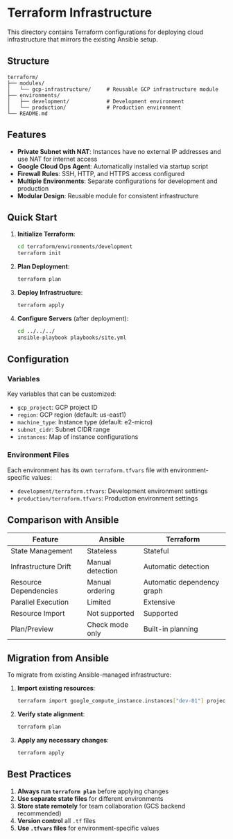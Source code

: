 # Terraform Infrastructure

This directory contains Terraform configurations for deploying cloud infrastructure that mirrors the existing Ansible setup.

## Structure

```
terraform/
├── modules/
│   └── gcp-infrastructure/     # Reusable GCP infrastructure module
├── environments/
│   ├── development/            # Development environment
│   └── production/             # Production environment
└── README.md
```

## Features

- **Private Subnet with NAT**: Instances have no external IP addresses and use NAT for internet access
- **Google Cloud Ops Agent**: Automatically installed via startup script
- **Firewall Rules**: SSH, HTTP, and HTTPS access configured
- **Multiple Environments**: Separate configurations for development and production
- **Modular Design**: Reusable module for consistent infrastructure

## Quick Start

1. **Initialize Terraform**:
   ```bash
   cd terraform/environments/development
   terraform init
   ```

2. **Plan Deployment**:
   ```bash
   terraform plan
   ```

3. **Deploy Infrastructure**:
   ```bash
   terraform apply
   ```

4. **Configure Servers** (after deployment):
   ```bash
   cd ../../../
   ansible-playbook playbooks/site.yml
   ```

## Configuration

### Variables

Key variables that can be customized:

- `gcp_project`: GCP project ID
- `region`: GCP region (default: us-east1)
- `machine_type`: Instance type (default: e2-micro)
- `subnet_cidr`: Subnet CIDR range
- `instances`: Map of instance configurations

### Environment Files

Each environment has its own `terraform.tfvars` file with environment-specific values:

- `development/terraform.tfvars`: Development environment settings
- `production/terraform.tfvars`: Production environment settings

## Comparison with Ansible

| Feature | Ansible | Terraform |
|---------|---------|-----------|
| State Management | Stateless | Stateful |
| Infrastructure Drift | Manual detection | Automatic detection |
| Resource Dependencies | Manual ordering | Automatic dependency graph |
| Parallel Execution | Limited | Extensive |
| Resource Import | Not supported | Supported |
| Plan/Preview | Check mode only | Built-in planning |

## Migration from Ansible

To migrate from existing Ansible-managed infrastructure:

1. **Import existing resources**:
   ```bash
   terraform import google_compute_instance.instances["dev-01"] projects/PROJECT_ID/zones/ZONE/instances/INSTANCE_NAME
   ```

2. **Verify state alignment**:
   ```bash
   terraform plan
   ```

3. **Apply any necessary changes**:
   ```bash
   terraform apply
   ```

## Best Practices

1. **Always run `terraform plan`** before applying changes
2. **Use separate state files** for different environments
3. **Store state remotely** for team collaboration (GCS backend recommended)
4. **Version control** all `.tf` files
5. **Use `.tfvars` files** for environment-specific values